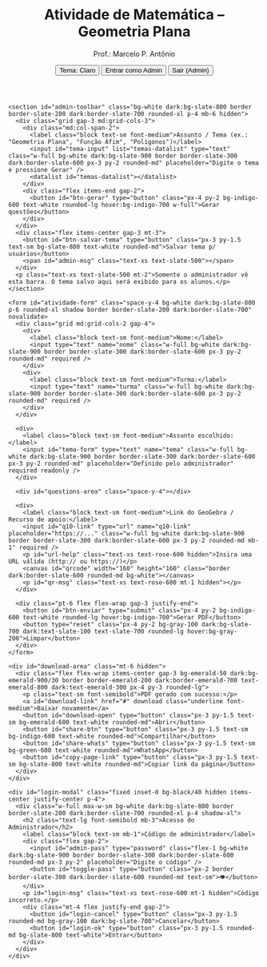 <!DOCTYPE html>
<html lang="pt-BR" class="h-full">
<head>
  <meta charset="UTF-8" />
  <meta name="viewport" content="width=device-width, initial-scale=1" />
  <!-- Libs -->
  <script src="https://cdn.jsdelivr.net/npm/qrcode@1.5.3/build/qrcode.min.js" defer></script>
  <script src="https://cdnjs.cloudflare.com/ajax/libs/jspdf/2.5.1/jspdf.umd.min.js" defer></script>
</head>
<body class="h-full bg-slate-50 dark:bg-slate-900 text-slate-800 dark:text-slate-100">
  <div class="max-w-3xl mx-auto p-6">
    <header class="mb-6 border-b border-slate-200 dark:border-slate-700 pb-4 flex items-start justify-between gap-3">
      <div>
        <h1 id="page-title" class="text-2xl font-bold text-indigo-700 dark:text-indigo-400">Atividade de Matemática – Geometria Plana</h1>
        <p class="text-sm text-slate-600 dark:text-slate-300">Prof.: Marcelo P. Antônio</p>
      </div>
      <div class="shrink-0 flex items-center gap-2">
        <button id="theme-toggle" type="button" class="px-3 py-1.5 text-sm bg-slate-200 dark:bg-slate-800 text-slate-800 dark:text-slate-100 rounded-md border border-slate-300 dark:border-slate-700" aria-pressed="false">Tema: Claro</button>
        <button id="admin-login" type="button" class="px-3 py-1.5 text-sm bg-slate-800 text-white rounded-md">Entrar como Admin</button>
        <button id="admin-logout" type="button" class="px-3 py-1.5 text-sm bg-slate-600 text-white rounded-md hidden">Sair (Admin)</button>
      </div>
    </header>

    <section id="admin-toolbar" class="bg-white dark:bg-slate-800 border border-slate-200 dark:border-slate-700 rounded-xl p-4 mb-6 hidden">
      <div class="grid gap-3 md:grid-cols-3">
        <div class="md:col-span-2">
          <label class="block text-sm font-medium">Assunto / Tema (ex.: "Geometria Plana", "Função Afim", "Polígonos")</label>
          <input id="tema-input" list="temas-datalist" type="text" class="w-full bg-white dark:bg-slate-900 border border-slate-300 dark:border-slate-600 px-3 py-2 rounded-md" placeholder="Digite o tema e pressione Gerar" />
          <datalist id="temas-datalist"></datalist>
        </div>
        <div class="flex items-end gap-2">
          <button id="btn-gerar" type="button" class="px-4 py-2 bg-indigo-600 text-white rounded-lg hover:bg-indigo-700 w-full">Gerar questões</button>
        </div>
      </div>
      <div class="flex items-center gap-3 mt-3">
        <button id="btn-salvar-tema" type="button" class="px-3 py-1.5 text-sm bg-slate-800 text-white rounded-md">Salvar tema p/ usuários</button>
        <span id="admin-msg" class="text-xs text-slate-500"></span>
      </div>
      <p class="text-xs text-slate-500 mt-2">Somente o administrador vê esta barra. O tema salvo aqui será exibido para os alunos.</p>
    </section>

    <form id="atividade-form" class="space-y-4 bg-white dark:bg-slate-800 p-6 rounded-xl shadow border border-slate-200 dark:border-slate-700" novalidate>
      <div class="grid md:grid-cols-2 gap-4">
        <div>
          <label class="block text-sm font-medium">Nome:</label>
          <input type="text" name="nome" class="w-full bg-white dark:bg-slate-900 border border-slate-300 dark:border-slate-600 px-3 py-2 rounded-md" required />
        </div>
        <div>
          <label class="block text-sm font-medium">Turma:</label>
          <input type="text" name="turma" class="w-full bg-white dark:bg-slate-900 border border-slate-300 dark:border-slate-600 px-3 py-2 rounded-md" required />
        </div>
      </div>

      <div>
        <label class="block text-sm font-medium">Assunto escolhido:</label>
        <input id="tema-form" type="text" name="tema" class="w-full bg-white dark:bg-slate-900 border border-slate-300 dark:border-slate-600 px-3 py-2 rounded-md" placeholder="Definido pelo administrador" required readonly />
      </div>

      <div id="questions-area" class="space-y-4"></div>

      <div>
        <label class="block text-sm font-medium">Link do GeoGebra / Recurso de apoio:</label>
        <input id="q10-link" type="url" name="q10-link" placeholder="https://..." class="w-full bg-white dark:bg-slate-900 border border-slate-300 dark:border-slate-600 px-3 py-2 rounded-md mb-1" required />
        <p id="url-help" class="text-xs text-rose-600 hidden">Insira uma URL válida (http:// ou https://)</p>
        <canvas id="qrcode" width="160" height="160" class="border dark:border-slate-600 rounded-md bg-white"></canvas>
        <p id="qr-msg" class="text-xs text-rose-600 mt-1 hidden"></p>
      </div>

      <div class="pt-6 flex flex-wrap gap-3 justify-end">
        <button id="btn-enviar" type="submit" class="px-4 py-2 bg-indigo-600 text-white rounded-lg hover:bg-indigo-700">Gerar PDF</button>
        <button type="reset" class="px-4 py-2 bg-gray-100 dark:bg-slate-700 dark:text-slate-100 text-slate-700 rounded-lg hover:bg-gray-200">Limpar</button>
      </div>
    </form>

    <div id="download-area" class="mt-6 hidden">
      <div class="flex flex-wrap items-center gap-3 bg-emerald-50 dark:bg-emerald-900/30 border border-emerald-200 dark:border-emerald-700 text-emerald-800 dark:text-emerald-300 px-4 py-3 rounded-lg">
        <p class="text-sm font-semibold">PDF gerado com sucesso:</p>
        <a id="download-link" href="#" download class="underline font-medium">Baixar novamente</a>
        <button id="download-open" type="button" class="px-3 py-1.5 text-sm bg-emerald-600 text-white rounded-md">Abrir</button>
        <button id="share-btn" type="button" class="px-3 py-1.5 text-sm bg-indigo-600 text-white rounded-md">Compartilhar</button>
        <button id="share-whats" type="button" class="px-3 py-1.5 text-sm bg-green-600 text-white rounded-md">WhatsApp</button>
        <button id="copy-page-link" type="button" class="px-3 py-1.5 text-sm bg-slate-800 text-white rounded-md">Copiar link da página</button>
      </div>
    </div>

    <div id="login-modal" class="fixed inset-0 bg-black/40 hidden items-center justify-center p-4">
      <div class="w-full max-w-sm bg-white dark:bg-slate-800 border border-slate-200 dark:border-slate-700 rounded-xl p-4 shadow-xl">
        <h2 class="text-lg font-semibold mb-3">Acesso do Administrador</h2>
        <label class="block text-sm mb-1">Código de administrador</label>
        <div class="flex gap-2">
          <input id="admin-pass" type="password" class="flex-1 bg-white dark:bg-slate-900 border border-slate-300 dark:border-slate-600 rounded-md px-3 py-2" placeholder="Digite o código" />
          <button id="toggle-pass" type="button" class="px-2 border border-slate-300 dark:border-slate-600 rounded-md text-sm">👁️</button>
        </div>
        <p id="login-msg" class="text-xs text-rose-600 mt-1 hidden">Código incorreto.</p>
        <div class="mt-4 flex justify-end gap-2">
          <button id="login-cancel" type="button" class="px-3 py-1.5 rounded-md bg-gray-100 dark:bg-slate-700">Cancelar</button>
          <button id="login-ok" type="button" class="px-3 py-1.5 rounded-md bg-slate-800 text-white">Entrar</button>
        </div>
      </div>
    </div>

  </div>

  <script defer>
  (function(){
    try{
      const $ = (s)=>document.querySelector(s);

      /* ========================
       * 0) Tema Claro/Escuro (corrigido com limpeza de inline styles)
       * ======================== */
      const THEME_KEY = 'atividadeThemeMode';
      const themeToggle = $('#theme-toggle');

      function applyColorScheme(mode){
        const root = document.documentElement; // <html>
        const body = document.body;
        const isDark = mode === 'dark';

        // Tailwind dark mode: só no <html>
        root.classList.toggle('dark', isDark);

        // Atributo para fallbacks CSS
        if (isDark) root.setAttribute('data-mode','dark');
        else root.removeAttribute('data-mode');

        // 🔥 Limpeza de estilos inline que poderiam manter o texto branco
        if (!isDark) {
          body.style.color = '';
          body.style.backgroundColor = '';
        }

        // Rótulo do botão
        if (themeToggle){
          themeToggle.textContent = isDark ? 'Tema: Escuro' : 'Tema: Claro';
          themeToggle.setAttribute('aria-pressed', isDark ? 'true' : 'false');
        }

        try{ localStorage.setItem(THEME_KEY, mode); }catch{}
      }

      // Sempre começar em Claro; só usa salvo se existir explicitamente
      let savedMode = 'light';
      try{
        const stored = localStorage.getItem(THEME_KEY);
        if (stored === 'dark' || stored === 'light') savedMode = stored;
      }catch{}
      applyColorScheme(savedMode);

      themeToggle?.addEventListener('click', ()=>{
        const next = document.documentElement.classList.contains('dark') ? 'light' : 'dark';
        applyColorScheme(next);
      });

      /* ========================
       * 1) Modo Admin (senha: 3121@Lu)
       * ======================== */
      const ADMIN_STORAGE_KEY = 'atividadeTemaSelecionado';
      const ADMIN_OK_KEY = 'atividadeAdminOK';
      const ADMIN_CODE = '3121@Lu';

      const adminToolbar = $('#admin-toolbar');
      const btnLogin = $('#admin-login');
      const btnLogout = $('#admin-logout');
      const loginModal = $('#login-modal');
      const loginOK = $('#login-ok');
      const loginCancel = $('#login-cancel');
      const loginMsg = $('#login-msg');
      const adminPass = $('#admin-pass');
      const togglePass = $('#toggle-pass');

      function setAdminUI(enabled){
        if(enabled){
          adminToolbar?.classList.remove('hidden');
          btnLogin?.classList.add('hidden');
          btnLogout?.classList.remove('hidden');
          $('#tema-form')?.removeAttribute('readonly');
        } else {
          adminToolbar?.classList.add('hidden');
          btnLogin?.classList.remove('hidden');
          btnLogout?.classList.add('hidden');
          $('#tema-form')?.setAttribute('readonly','');
        }
      }
      function isAdmin(){ return sessionStorage.getItem(ADMIN_OK_KEY) === '1'; }

      function openLogin(){ loginModal?.classList.remove('hidden'); loginModal?.classList.add('flex'); loginMsg?.classList.add('hidden'); if(adminPass){ adminPass.value=''; adminPass.type='password'; adminPass.focus(); } }
      function closeLogin(){ loginModal?.classList.add('hidden'); loginModal?.classList.remove('flex'); }

      btnLogin?.addEventListener('click', openLogin);
      loginCancel?.addEventListener('click', closeLogin);
      togglePass?.addEventListener('click', ()=>{ if(adminPass) adminPass.type = (adminPass.type === 'password' ? 'text' : 'password'); });
      loginOK?.addEventListener('click', ()=>{
        if(adminPass && adminPass.value === ADMIN_CODE){
          sessionStorage.setItem(ADMIN_OK_KEY,'1');
          setAdminUI(true);
          closeLogin();
          if (typeof refreshDatalist === 'function') refreshDatalist();
        } else { loginMsg?.classList.remove('hidden'); }
      });

      setAdminUI(isAdmin());
      btnLogout?.addEventListener('click', ()=>{ try{ sessionStorage.removeItem(ADMIN_OK_KEY); }catch{} setAdminUI(false); });

      /* ========================
       * 2) Catálogo de Temas
       * ======================== */
      const THEMES = {
        "Geometria Plana": [
          "Escreva o nome do polígono:",
          "Quantos vértices, lados e ângulos internos ele tem?",
          "Qual a área e o perímetro do polígono?",
          "Qual o comando você usou para construir seu polígono no GeoGebra?",
          "Descreva uma aplicação prática de polígonos no cotidiano.",
          "Apresente uma transformação (reflexão/rotação/translação) aplicada à sua figura.",
          "Cite uma propriedade métrica relevante utilizada.",
          "Explique um desafio que enfrentou e como solucionou.",
          "Relacione o tema com outro conteúdo da Matemática.",
          "Referencie um link (GeoGebra/arquivo) do seu trabalho."
        ],
        "Transformações Isométricas – Reflexão no GeoGebra": [
          "Escreva o nome do polígono:",
          "Quantos vértices, lados e ângulos internos ele tem?",
          "Qual a área e o perímetro do polígono?",
          "Qual o comando você usou para construir seu polígono no GeoGebra?",
          "Quantas reflexões você gerou?",
          "A reflexão teve o quê como referência, para ser aplicada?",
          "Que tipo de comando você usou para criar a reflexão?",
          "Você assistiu o vídeo de orientação, para realizar a atividade?",
          "Relacione a atividade realizada com alguma prática real. Onde usamos reflexão geométrica?",
          "Descreva, em poucas palavras, os passos que você fez para construir a reflexão poligonal no GeoGebra."
        ],
        "Função Afim – Modelagem e Gráfico": [
          "Escreva a lei da função afim f(x)=ax+b relacionada ao seu contexto:",
          "Identifique os coeficientes a (inclinação) e b (intercepto). O que significam no contexto?",
          "Calcule f(0), f(1) e f(2). Interprete os resultados.",
          "Determine as raízes e o ponto onde f(x)=10.",
          "Esboce (ou descreva) o gráfico. Crescente ou decrescente? Por quê?",
          "Indique duas variações de a e explique como o gráfico muda.",
          "Cite uma limitação do seu modelo e uma possível melhoria.",
          "No GeoGebra, qual comando usou para criar o gráfico?",
          "Explique como verificou o ajuste do modelo aos dados.",
          "Relacione a função a um caso real (economia, física, cotidiano)."
        ],
        "Polígonos – Propriedades e Medidas": [
          "Nome do polígono e classificação (convexo/não convexo, regular/irregular):",
          "Número de lados, vértices e diagonais. Mostre o cálculo.",
          "Soma dos ângulos internos. Qual a medida de cada ângulo interno se for regular?",
          "Perímetro e área. Informe as unidades e o método utilizado.",
          "Construção no GeoGebra: quais comandos você usou?",
          "Transformações (simetria, rotação, translação) observadas na figura.",
          "Relações métricas relevantes (teorema, fórmula) aplicadas.",
          "Aplicações práticas desse polígono em engenharia/arte/design.",
          "Desafios encontrados e como você solucionou.",
          "Referência/Link do seu arquivo no GeoGebra."
        ]
      };

      const temasDatalist = document.querySelector('#temas-datalist');
      function refreshDatalist(){
        if(!temasDatalist) return;
        temasDatalist.innerHTML = '';
        if(isAdmin()){
          Object.keys(THEMES).forEach(k=>{ const opt=document.createElement('option'); opt.value=k; temasDatalist.appendChild(opt); });
        }
      }
      refreshDatalist();

      /* ========================
       * 3) Utilitários
       * ======================== */
      function isValidURL(str){ try{ const u=new URL(str); return ['http:','https:'].includes(u.protocol);}catch{return false;} }
      function clearCanvas(c){ const ctx=c.getContext('2d'); if(ctx) ctx.clearRect(0,0,c.width,c.height); }
      function loadScript(src, timeoutMs=6000){ return new Promise((res)=>{ const s=document.createElement('script'); let done=false; const t=setTimeout(()=>{ if(done) return; done=true; console.warn('Timeout carregando', src); res(false); }, timeoutMs); s.src=src; s.crossOrigin='anonymous'; s.referrerPolicy='no-referrer'; s.onload=()=>{ if(done) return; done=true; clearTimeout(t); res(true); }; s.onerror=()=>{ if(done) return; done=true; clearTimeout(t); res(false); }; document.head.appendChild(s); }); }
      function pdfSafe(str){ return (str||'').replace(/Δ/g,'Delta'); }
      function sanitizeFilename(str){ return (str||'').normalize('NFD').replace(/[^\w\s-]/g,'').trim().replace(/\s+/g,'-').toLowerCase(); }

      let _qrReadyPromise=null;
      async function ensureQRCode(){
        if (_qrReadyPromise) return _qrReadyPromise;
        _qrReadyPromise = (async()=>{
          if (window.QRCode && typeof window.QRCode.toCanvas==='function') return 'modern';
          if (window.QRCode && typeof window.QRCode==='function' && !window.QRCode.toCanvas) return 'classic';
          const sources = [
            'https://cdn.jsdelivr.net/npm/qrcode@1.5.3/build/qrcode.min.js',
            'https://unpkg.com/qrcode@1.5.3/build/qrcode.min.js'
          ];
          for (const url of sources){
            const ok = await loadScript(url);
            if (ok && window.QRCode && typeof window.QRCode.toCanvas==='function') return 'modern';
          }
          const okClassic = await loadScript('https://cdnjs.cloudflare.com/ajax/libs/qrcodejs/1.0.0/qrcode.min.js');
          if (okClassic && window.QRCode) return 'classic';
          return null;
        })();
        return _qrReadyPromise;
      }

      function toCanvasCompat(canvas, text, opts){
        try{
          const fn = window.QRCode && window.QRCode.toCanvas; 
          if(!fn) return Promise.reject(new Error('toCanvas indisponível'));
          const maybe = fn(canvas, text, opts);
          if (maybe && typeof maybe.then==='function') return maybe;
          return new Promise((resolve, reject)=> fn(canvas, text, opts, (err)=> err?reject(err):resolve()));
        }catch(e){ return Promise.reject(e); }
      }

      async function drawQRToCanvas(canvas, text){
        const mode = await ensureQRCode(); 
        if(!mode) throw new Error('Biblioteca de QR indisponível');
        const ctx = canvas.getContext('2d'); if(!ctx) throw new Error('Canvas 2D não disponível');
        clearCanvas(canvas);

        if (mode === 'modern' && typeof window.QRCode.toCanvas==='function'){
          await toCanvasCompat(canvas, text, { width:160, margin:1 });
          return canvas.toDataURL('image/png');
        }
        const tmp = document.createElement('div');
        new window.QRCode(tmp, { text, width:160, height:160, correctLevel: window.QRCode.CorrectLevel ? window.QRCode.CorrectLevel.M : undefined });
        await new Promise(r=>setTimeout(r,140));
        let srcCanvas = tmp.querySelector('canvas');
        if (!srcCanvas){
          const img = tmp.querySelector('img'); if(!img) throw new Error('QR não gerado (fallback)');
          canvas.width = img.naturalWidth || 160; canvas.height = img.naturalHeight || 160; ctx.drawImage(img,0,0,canvas.width,canvas.height);
          return canvas.toDataURL('image/png');
        }
        canvas.width = srcCanvas.width; canvas.height = srcCanvas.height; ctx.drawImage(srcCanvas,0,0);
        return canvas.toDataURL('image/png');
      }

      /* ========================
       * 4) Questões dinâmicas
       * ======================== */
      const questionsArea = document.querySelector('#questions-area');
      const temaInput = document.querySelector('#tema-input');
      const temaForm = document.querySelector('#tema-form');
      const pageTitle = document.querySelector('#page-title');
      const btnGerar = document.querySelector('#btn-gerar');
      const btnSalvarTema = document.querySelector('#btn-salvar-tema');
      const adminMsg = document.querySelector('#admin-msg');

      function genericQuestions(theme){
        const t = (theme||'seu tema');
        return [
          `Defina, em uma frase, o assunto: ${t}.`,
          `Liste 3 conceitos-chave relacionados a ${t}.`,
          `Apresente um exemplo prático onde ${t} é aplicado.`,
          `Descreva o processo/algoritmo principal associado a ${t}.`,
          `Cite uma possível dificuldade conceitual em ${t} e como superá-la.`,
          `Indique um comando/ferramenta no GeoGebra (ou similar) que ajude em ${t}.`,
          `Relacione ${t} com outro tópico da Matemática.`,
          `Crie uma pequena investigação/experimento sobre ${t}.`,
          `Explique como avaliaria a aprendizagem de ${t}.`,
          `Anexe/indique um link (GeoGebra/arquivo) que registre sua atividade sobre ${t}.`
        ];
      }

      function renderQuestions(labels){
        questionsArea.innerHTML = '';
        labels.forEach((label, idx)=>{
          const wrapper = document.createElement('div');
          const qNum = idx+1;
          wrapper.innerHTML = `
            <div>
              <label class="block text-sm font-medium">${qNum}) ${label}</label>
              <input type="text" name="q${qNum}" class="w-full bg-white dark:bg-slate-900 border border-slate-300 dark:border-slate-600 px-3 py-2 rounded-md" required />
            </div>
          `;
          questionsArea.appendChild(wrapper);
        });
      }

      function applyQuestionTheme(theme){
        const chosen = theme && (THEMES[theme] || null);
        const labels = chosen ? [...THEMES[theme]] : genericQuestions(theme);
        renderQuestions(labels);
        if(theme){
          if(temaForm) temaForm.value = theme;
          if(pageTitle) pageTitle.textContent = `Atividade de Matemática – ${theme}`;
          document.title = `Atividade – ${theme}`;
        }
      }

      const savedThemeName = localStorage.getItem(ADMIN_STORAGE_KEY);
      const defaultTheme = "Geometria Plana";
      applyQuestionTheme(savedThemeName || defaultTheme);

      btnGerar?.addEventListener('click', ()=>{
        if(!isAdmin()) return;
        const val = (temaInput?.value||'').trim();
        if(!val){ temaInput?.focus(); return; }
        let matchedKey = Object.keys(THEMES).find(k => k.toLowerCase() === val.toLowerCase());
        if(!matchedKey){
          const lk = val.toLowerCase();
          matchedKey = Object.keys(THEMES).find(k=> lk.includes(k.toLowerCase().split(' – ')[0]));
        }
        applyQuestionTheme(matchedKey || val);
      });

      btnSalvarTema?.addEventListener('click', ()=>{
        if(!isAdmin()) return;
        const themeName = (temaForm?.value||'').trim();
        if(!themeName){ if(adminMsg) adminMsg.textContent = 'Defina um tema antes de salvar.'; return; }
        localStorage.setItem(ADMIN_STORAGE_KEY, themeName);
        if(adminMsg){ adminMsg.textContent = 'Tema salvo para os usuários.'; setTimeout(()=> adminMsg.textContent = '', 2000); }
      });

      /* ========================
       * 5) QR + PDF + compartilhamento
       * ======================== */
      const form=document.querySelector('#atividade-form');
      const linkInput=document.querySelector('#q10-link');
      const qrCanvas=document.querySelector('#qrcode');
      const urlHelp=document.querySelector('#url-help');
      const qrMsg=document.querySelector('#qr-msg');
      const downloadArea=document.querySelector('#download-area');
      const downloadLink=document.querySelector('#download-link');
      const downloadOpen=document.querySelector('#download-open');
      const submitBtn=document.querySelector('#btn-enviar');
      const shareBtn=document.querySelector('#share-btn');
      const shareWhats=document.querySelector('#share-whats');
      const copyPageBtn=document.querySelector('#copy-page-link');

      let qrImageDataURL='';
      let currentPdfUrl=null;
      const isiOS = /iPad|iPhone|iPod/.test(navigator.userAgent) || (navigator.platform==='MacIntel' && navigator.maxTouchPoints>1);

      async function regenerateQR(){
        try{
          qrImageDataURL=''; if (qrMsg){ qrMsg.classList.add('hidden'); qrMsg.textContent=''; }
          const val=(linkInput?.value||'').trim();
          if(!val){ urlHelp && urlHelp.classList.remove('hidden'); linkInput?.classList.add('error'); clearCanvas(qrCanvas); if(submitBtn) submitBtn.disabled=true; return; }
          if(!isValidURL(val)){
            urlHelp && urlHelp.classList.remove('hidden'); linkInput?.classList.add('error'); clearCanvas(qrCanvas); if(submitBtn) submitBtn.disabled=true; return;
          }
          urlHelp && urlHelp.classList.add('hidden'); linkInput?.classList.remove('error'); if(submitBtn) submitBtn.disabled=true;
          const attempts = 3; let lastErr=null;
          for (let i=0;i<attempts;i++){
            try {
              await ensureQRCode();
              qrImageDataURL = await drawQRToCanvas(qrCanvas, val);
              if (qrImageDataURL){ if(submitBtn) submitBtn.disabled=false; return; }
            } catch(e){ lastErr=e; await new Promise(r=>setTimeout(r, 200*(i+1))); }
          }
          console.error('Falha QR após tentativas:', lastErr);
          if (qrMsg){ qrMsg.textContent='Falha ao gerar QR. Verifique o link e a conexão, depois tente novamente.'; qrMsg.classList.remove('hidden'); }
          clearCanvas(qrCanvas);
          if(submitBtn) submitBtn.disabled=false;
        }catch(err){ console.error('Erro regenerateQR:', err); }
      }

      linkInput?.addEventListener('input', regenerateQR);
      linkInput?.addEventListener('change', regenerateQR);
      linkInput?.addEventListener('blur', regenerateQR);
      linkInput?.addEventListener('paste', ()=> setTimeout(regenerateQR,0));
      document.addEventListener('DOMContentLoaded', async ()=>{ regenerateQR(); });

      form?.addEventListener('submit', async (e)=>{
        e.preventDefault();
        try{
          if(!form.checkValidity()){
            form.reportValidity();
            return;
          }
          const urlVal=(linkInput?.value||'').trim();
          if(!urlVal || !isValidURL(urlVal)){
            urlHelp?.classList.remove('hidden'); linkInput?.classList.add('error'); linkInput?.focus();
            return;
          }
          await regenerateQR();
          if(!qrImageDataURL){
            if(qrMsg){ qrMsg.textContent = 'Não foi possível gerar o QR Code. Verifique o link e sua conexão e tente novamente.'; qrMsg.classList.remove('hidden'); }
            linkInput?.focus();
            return;
          }

          const fd=new FormData(form); const data={}; fd.forEach((v,k)=>data[k]=v);

          const rendered = Array.from(questionsArea.querySelectorAll('label')).map((lab, idx)=>({
            key: `q${idx+1}`,
            label: lab.textContent.replace(/^\d+\)\s*/,'').trim()
          }));

          const { jsPDF } = window.jspdf || {}; if(!jsPDF){ alert('Biblioteca de PDF (jsPDF) não carregou.'); return; }
          const doc=new jsPDF({unit:'pt',format:'a4'});
          const pageWidth = doc.internal.pageSize.getWidth();
          const pageHeight = doc.internal.pageSize.getHeight();
          const margin=48; 
          const usable = pageWidth - 2*margin; 
          let y=margin;
          doc.setLineHeightFactor(1.2);

          const temaHeading = (data['tema']||'Atividade');

          doc.setFont('helvetica','bold'); doc.setFontSize(16);
          doc.text(`Atividade – ${pdfSafe(temaHeading)}`, margin, y+12, { maxWidth: usable });
          doc.setFont('helvetica','normal'); doc.setFontSize(11);
          doc.text('Data: '+new Date().toLocaleDateString('pt-BR'), pageWidth - margin - 120, y+12);
          y+=60;

          function addPageIfNeeded(extra=0){
            if (y + extra > pageHeight - margin){
              doc.addPage();
              y = margin;
            }
          }

          function writeField(label, value){
            doc.setFont('helvetica','bold'); doc.setFontSize(12); doc.setTextColor(0);
            const labelLines = doc.splitTextToSize(pdfSafe(label), usable);
            for (const ln of labelLines){ addPageIfNeeded(14); doc.text(ln, margin, y); y += 14; }

            doc.setFont('helvetica','normal'); doc.setFontSize(11);
            const valueText = (value ?? '—').toString();
            const valueLines = doc.splitTextToSize(pdfSafe(valueText), usable);
            for (const ln of valueLines){ addPageIfNeeded(18); doc.text(ln, margin, y); y += 18; }

            y += 6; addPageIfNeeded();
          }

          writeField('Nome', data['nome']||'');
          writeField('Turma', data['turma']||'');
          rendered.forEach((f, i)=>{ writeField(`${i+1}) ${f.label}`, data[f.key] || ''); });

          writeField('Link do recurso', data['q10-link']);
          if(qrImageDataURL){ 
            try{ 
              const qrW = 120, qrH = 120;
              if (y + qrH > pageHeight - margin) { doc.addPage(); y = margin; }
              doc.addImage(qrImageDataURL,'PNG',pageWidth - margin - qrW, y-16, qrW, qrH); 
              y += qrH;
            }catch(e){ console.warn('QR no PDF:', e); } 
          }

          doc.setFontSize(9); doc.setTextColor(120);
          if (y + 20 > pageHeight - margin){ doc.addPage(); y = margin; }
          doc.text('Gerado automaticamente pelo formulário do Prof. Marcelo P. Antônio', margin, pageHeight - margin/2);

          const filename = `atividade-${sanitizeFilename(temaHeading)}-${sanitizeFilename(data.turma)}-${sanitizeFilename(data.nome)}.pdf`;
          try{
            const blob = doc.output('blob');
            if(currentPdfUrl) { try{ URL.revokeObjectURL(currentPdfUrl); }catch(e){} }
            currentPdfUrl = URL.createObjectURL(blob);
            downloadLink.href = currentPdfUrl; 
            downloadLink.target = "_blank";
            downloadLink.rel = "noopener";
            downloadLink.download = filename; 
            downloadLink.textContent = filename;
            downloadArea?.classList.remove('hidden');

            if(isiOS){ window.open(currentPdfUrl, '_blank'); }
            else { const a=document.createElement('a'); a.href=currentPdfUrl; a.target="_blank"; a.rel="noopener"; a.download=filename; document.body.appendChild(a); a.click(); a.remove(); }
          }catch(err){ console.error('Falha no download do PDF:', err); try{ doc.save(filename); }catch(e){} }
        }catch(err){ console.error('Erro no submit:', err); }
      });

      downloadOpen?.addEventListener('click', ()=>{ if(currentPdfUrl) window.open(currentPdfUrl, '_blank'); });
      shareBtn?.addEventListener('click', async ()=>{
        if(!currentPdfUrl) return;
        try{
          const res = await fetch(currentPdfUrl);
          const blob = await res.blob();
          const file = new File([blob], (downloadLink?.download || 'atividade.pdf'), { type: 'application/pdf' });
          if(navigator.canShare && navigator.canShare({ files: [file] })){
            await navigator.share({ files: [file], title: 'Atividade – PDF', text: 'Envio do PDF da atividade' });
          } else if(navigator.share){
            await navigator.share({ title: 'Atividade – PDF', url: currentPdfUrl });
          } else {
            alert('Compartilhamento nativo não suportado neste navegador. Use o botão Abrir e envie manualmente.');
          }
        } catch(e){ console.error('Compartilhar falhou', e); alert('Não foi possível compartilhar o PDF. Tente abrir e enviar manualmente.'); }
      });

      // WhatsApp dedicado (com fallback para wa.me)
      shareWhats?.addEventListener('click', async ()=>{
        if(!currentPdfUrl) return;
        const filename = downloadLink?.download || 'atividade.pdf';
        const texto = encodeURIComponent(`Atividade – PDF: ${filename}`);
        try{
          const res = await fetch(currentPdfUrl); const blob = await res.blob();
          const file = new File([blob], filename, { type: 'application/pdf' });
          if (navigator.canShare && navigator.canShare({ files: [file] })){
            await navigator.share({ files: [file], title: 'WhatsApp', text: 'Segue o PDF da atividade' });
            return;
          }
        }catch(e){ console.warn('Share file não suportado, usando wa.me', e); }
        const waURL = `https://wa.me/?text=${texto}%20${encodeURIComponent(currentPdfUrl)}`;
        window.open(waURL, '_blank');
      });

      copyPageBtn?.addEventListener('click', async ()=>{
        try{ await navigator.clipboard.writeText(location.href); copyPageBtn.textContent = 'Link copiado!'; setTimeout(()=> copyPageBtn.textContent='Copiar link da página', 2000); }
        catch{ alert('Não foi possível copiar. Copie manualmente o endereço da barra do navegador.'); }
      });

      /* ========================
       * 6) Testes rápidos (dev) — opcional
       * ======================== */
      function runDevTests(){
        const cases = [
          { in: 'Função Árvore — teste.pdf', out: 'funcao-arvore-teste-pdf' },
          { in: ' João  da Silva ', out: 'joao-da-silva' },
          { in: 'Turma 3B / 2025', out: 'turma-3b-2025' },
          { in: 'ÁÉÍÓÚ ç ã õ', out: 'aeiou-c-a-o' }
        ];
        const urlCases = [
          { in: 'https://example.com', ok: true },
          { in: 'http://localhost:3000', ok: true },
          { in: 'notaURL', ok: false },
          { in: 'ftp://site.com', ok: false },
          { in: 'https://exemplo.com/recurso?id=10&ref=abc', ok: true }
        ];
        const themeLen = [
          { theme: 'Geometria Plana', len: 10 },
          { theme: 'Transformações Isométricas – Reflexão no GeoGebra', len: 10 },
          { theme: 'Função Afim – Modelagem e Gráfico', len: 10 },
          { theme: 'Polígonos – Propriedades e Medidas', len: 10 }
        ];
        const res = [];
        function sanitizeFilename(str){ return (str||'').normalize('NFD').replace(/[^\w\s-]/g,'').trim().replace(/\s+/g,'-').toLowerCase(); }
        function isValidURL(str){ try{ const u=new URL(str); return ['http:','https:'].includes(u.protocol);}catch{return false;} }
        for(const t of cases){ const got = sanitizeFilename(t.in); const pass = got === t.out; res.push({ type:'sanitize', in:t.in, exp:t.out, got, pass }); console.assert(pass, 'sanitizeFilename', t, got); }
        for(const t of urlCases){ const got = isValidURL(t.in); const pass = got === t.ok; res.push({ type:'isValidURL', in:t.in, exp:t.ok, got, pass }); console.assert(pass, 'isValidURL', t, got); }
        themeLen.forEach(tc=>{ const gotLen = (THEMES[tc.theme]||[]).length; const pass = gotLen === tc.len; res.push({ type:'themeLen', in: tc.theme, exp: tc.len, got: gotLen, pass }); console.assert(pass, 'themeLen', tc.theme, gotLen); });
        const pane = document.createElement('div');
        pane.className = 'mt-6 p-4 rounded-lg border text-sm ' + (res.every(r=>r.pass)?'bg-emerald-50 border-emerald-200 text-emerald-800':'bg-rose-50 border-rose-200 text-rose-800');
        pane.innerHTML = `<strong>Testes (dev)</strong><pre class="mt-2 whitespace-pre-wrap">${res.map(r=>`${r.type}: ${r.pass?'✅':'❌'} in=${r.in} | exp=${r.exp} | got=${r.got}`).join('\n')}</pre>`;
        document.querySelector('.max-w-3xl')?.appendChild(pane);
      }
      if(new URLSearchParams(location.search).get('dev') === '1'){ runDevTests(); }

    }catch(err){ console.error('Erro global:', err); }
  })();
  </script>
</body>
</html>
